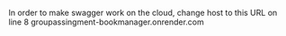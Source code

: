 





In order to make swagger work on the cloud,
change host to this URL on line 8
groupassingment-bookmanager.onrender.com